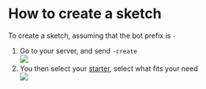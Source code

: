 # How to create a sketch
To create a sketch, assuming that the bot prefix is `-`

1. Go to your server, and send `-create`\
![](https://i.imgur.com/wHmMZvW.jpg)
2. You then select your [starter](../starters), select what fits your need\
![](https://i.imgur.com/DoyS1fI.jpg)
